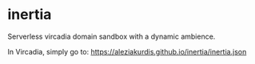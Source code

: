 # inertia
Serverless vircadia domain sandbox with a dynamic ambience.


In Vircadia, simply go to:
https://aleziakurdis.github.io/inertia/inertia.json
